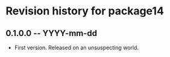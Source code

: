 # Revision history for package14

## 0.1.0.0 -- YYYY-mm-dd

* First version. Released on an unsuspecting world.
